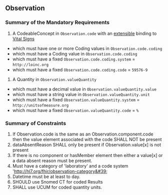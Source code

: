 ## Observation

### Summary of the Mandatory Requirements
1.  A  CodeableConcept  in `Observation.code`
with an [extensible](http://hl7.org/fhir/R4/terminologies.html#extensible)
 binding to [Vital Signs](http://hl7.org/fhir/ValueSet/observation-vitalsignresult)
   - which must have one or more Coding values  in `Observation.code.coding`
   - which must have a  Coding value  in `Observation.code.coding`
   - which must have a fixed `Observation.code.coding.system` = `http://loinc.org`
   - which must have a fixed `Observation.code.coding.code` = `59576-9`
1.  A  Quantity  in `Observation.valueQuantity`
   - which must have a  decimal value  in `Observation.valueQuantity.value`
   - which must have a  string value  in `Observation.valueQuantity.unit`
   - which must have a fixed `Observation.valueQuantity.system` = `http://unitsofmeasure.org`
   - which must have a fixed `Observation.valueQuantity.code` = `%`

### Summary of Constraints
1. If Observation.code is the same as an Observation.component.code then the value element associated with the code SHALL NOT be present
1. dataAbsentReason SHALL only be present if Observation.value[x] is not present
1. If there is no component or hasMember element then either a value[x] or a data absent reason must be present.
1. Must have a category of &#39;laboratory&#39; and a code system &#39;http://hl7.org/fhir/observation-category&#39;
1. Datetime must be at least to day.
1. SHOULD use Snomed CT for coded Results
1. SHALL use UCUM for coded quantity units.